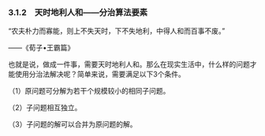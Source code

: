 ### 3.1.2　天时地利人和——分治算法要素

“农夫朴力而寡能，则上不失天时，下不失地利，中得人和而百事不废。”

——《荀子•王霸篇》

也就是说，做成一件事，需要天时地利人和。那么在现实生活中，什么样的问题才能使用分治法解决呢？简单来说，需要满足以下3个条件。

（1）原问题可分解为若干个规模较小的相同子问题。

（2）子问题相互独立。

（3）子问题的解可以合并为原问题的解。

